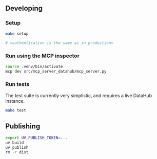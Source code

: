 ## Developing

### Setup

```bash
make setup

# <authentication is the same as in production>
```

### Run using the MCP inspector

```bash
source .venv/bin/activate
mcp dev src/mcp_server_datahub/mcp_server.py
```

### Run tests

The test suite is currently very simplistic, and requires a live DataHub instance.

```bash
make test
```

## Publishing

```bash
export UV_PUBLISH_TOKEN=...
uv build
uv publish
rm -r dist
```
